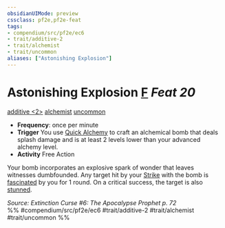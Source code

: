 ```yaml
---
obsidianUIMode: preview
cssclass: pf2e,pf2e-feat
tags:
- compendium/src/pf2e/ec6
- trait/additive-2
- trait/alchemist
- trait/uncommon
aliases: ["Astonishing Explosion"]
---
```

# Astonishing Explosion  [F](rules/core-rulebook/chapter-9-playing-the-game.md#Actions "Free Action") *Feat 20*  
[additive <2>](rules/traits/additive-2.md "Additive Feat Trait")  [alchemist](rules/traits/alchemist.md "Alchemist Class Trait")  [uncommon](rules/traits/uncommon.md "Uncommon Rarity Trait")  

- **Frequency**: once per minute
- **Trigger** You use [Quick Alchemy](rules/actions/quick-alchemy.md) to craft an alchemical bomb that deals splash damage and is at least 2 levels lower than your advanced alchemy level.
- **Activity** Free Action

Your bomb incorporates an explosive spark of wonder that leaves witnesses dumbfounded. Any target hit by your [Strike](rules/actions/strike.md) with the bomb is [fascinated](rules/conditions.md#Fascinated) by you for 1 round. On a critical success, the target is also [stunned](rules/conditions.md#Stunned).

*Source: Extinction Curse #6: The Apocalypse Prophet p. 72*  
%% #compendium/src/pf2e/ec6 #trait/additive-2 #trait/alchemist #trait/uncommon %%